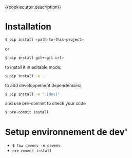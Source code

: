 {{cookiecutter.description}}

# Installation

```bash
$ pip install <path-to-this-project>
```
or
```bash
$ pip install git+<git-url>
```

to install it in editable mode:
```bash
$ pip install -e .
```

to add developpement dependencies:
```bash
$ pip install -e ".[dev]"
```

and use pre-commit to check your code
```bash
$ pre-commit install
```

# Setup environnement de dev'

- `$ tox devenv -e devenv`
- `pre-commit install`

